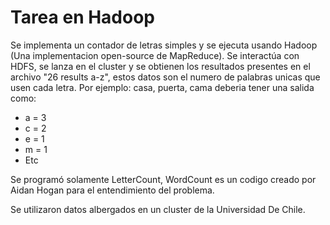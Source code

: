 # Tarea en Hadoop

Se implementa un contador de letras simples y se ejecuta usando Hadoop (Una implementacion open-source de MapReduce). Se interactúa con HDFS, se lanza en el cluster y se obtienen los resultados presentes en el archivo "26 results a-z", estos datos son el numero de palabras unicas que usen cada letra. Por ejemplo: casa, puerta, cama deberia tener una salida como:
- a = 3
- c = 2
- e = 1
- m = 1
- Etc

Se programó solamente LetterCount, WordCount es un codigo creado por Aidan Hogan para el entendimiento del problema.

Se utilizaron datos albergados en un cluster de la Universidad De Chile. 
